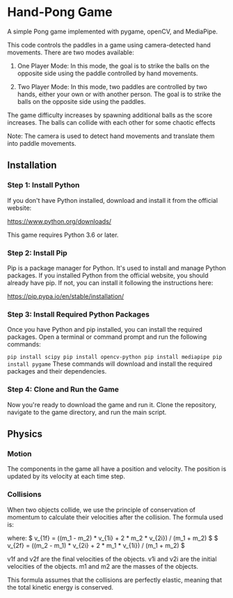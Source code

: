 # Hand-Pong Game

A simple Pong game implemented with pygame, openCV, and MediaPipe. 

This code controls the paddles in a game using camera-detected hand movements. 
There are two modes available:

1. One Player Mode: In this mode, the goal is to strike the balls on the opposite side using the paddle controlled by hand movements.

2. Two Player Mode: In this mode, two paddles are controlled by two hands, either your own or with another person. The goal is to strike the balls on the opposite side using the paddles.
 

The game difficulty increases by spawning additional balls as the score increases. The balls can collide with each other for some chaotic effects


Note: The camera is used to detect hand movements and translate them into paddle movements.

## Installation
### Step 1: Install Python
If you don't have Python installed, download and install it from the official website:

https://www.python.org/downloads/

This game requires Python 3.6 or later.

### Step 2: Install Pip
Pip is a package manager for Python. It's used to install and manage Python packages. If you installed Python from the official website, you should already have pip. If not, you can install it following the instructions here:

https://pip.pypa.io/en/stable/installation/

### Step 3: Install Required Python Packages
Once you have Python and pip installed, you can install the required packages. Open a terminal or command prompt and run the following commands:

``
    pip install scipy
    pip install opencv-python
    pip install mediapipe
    pip install pygame
``
These commands will download and install the required packages and their dependencies.

### Step 4: Clone and Run the Game
Now you're ready to download the game and run it. Clone the repository, navigate to the game directory, and run the main script.

## Physics

 ### Motion
The components in the game all have a position and velocity. The position is updated by its velocity at each time step.

 ### Collisions
When two objects collide, we use the principle of conservation of momentum to calculate their velocities after the collision. The formula used is:

where:
$ v_{1f} = ((m_1 - m_2) * v_{1i} + 2 * m_2 * v_{2i}) / (m_1 + m_2) $
$ v_{2f} = ((m_2 - m_1) * v_{2i} + 2 * m_1 * v_{1i}) / (m_1 + m_2) $

v1f and v2f are the final velocities of the objects.
v1i and v2i are the initial velocities of the objects.
m1 and m2 are the masses of the objects.

This formula assumes that the collisions are perfectly elastic, meaning that the total kinetic energy is conserved.



